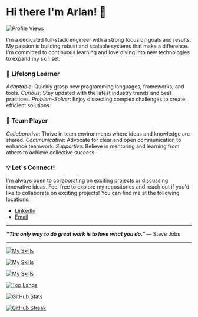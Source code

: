 # Hi there  I'm Arlan! 👋

<!--
**arlan85/arlan85** is a ✨ _special_ ✨ repository because its `README.md` (this file) appears on your GitHub profile.

Here are some ideas to get you started:

- 🔭 I’m currently working on ...
- 🌱 I’m currently learning ...
- 👯 I’m looking to collaborate on ...
- 🤔 I’m looking for help with ...
- 💬 Ask me about ...
- 📫 How to reach me: ...
- 😄 Pronouns: ...
- ⚡ Fun fact: ...
-->
 
![Profile Views](https://komarev.com/ghpvc/?username=arlan85)

I'm a dedicated full-stack engineer with a strong focus on goals and results. My passion is building robust and scalable systems that make a difference. I'm committed to continuous learning and love diving into new technologies to expand my skill set.

### 🌱 Lifelong Learner
*Adaptable*: Quickly grasp new programming languages, frameworks, and tools.
*Curious*: Stay updated with the latest industry trends and best practices.
*Problem-Solver*: Enjoy dissecting complex challenges to create efficient solutions.

### 🤝 Team Player
*Collaborative*: Thrive in team environments where ideas and knowledge are shared.
*Communicative*: Advocate for clear and open communication to enhance teamwork.
*Supportive*: Believe in mentoring and learning from others to achieve collective success.

### 💡 Let's Connect!

I'm always open to collaborating on exciting projects or discussing innovative ideas. Feel free to explore my repositories and reach out if you'd like to collaborate on exciting projects! You can find me at the following locations:

- [LinkedIn](https://www.linkedin.com/in/arlan-galvez)
- [Email](mailto:galvezalonso@gmail.com)
<!--  Download my CV -->


---

***“The only way to do great work is to love what you do.”*** — Steve Jobs

---

[![My Skills](https://skillicons.dev/icons?i=html,css,javascript,ts,cs,react,nodejs,express,nestjs,git,vscode,visualstudio,vite)](https://skillicons.dev)

[![My Skills](https://skillicons.dev/icons?i=mongodb,firebase,mysql,postgres,redis)](sddsd)

[![My Skills](https://skillicons.dev/icons?i=gcp,aws)](asas)

<!-- STATS -->

[![Top Langs](https://github-readme-stats.vercel.app/api/top-langs/?username=arlan85&theme=transparent&hide_border=true)](https://github.com/arlan85/github-readme-stats)

![GitHub Stats](https://github-readme-stats.vercel.app/api?username=arlan85&include_all_commits=true&show_icons=true&show=reviews,discussions_started,discussions_answered,prs_merged&hide=issues&theme=transparent&hide_border=true&rank_icon=github)

[![GitHub Streak](https://streak-stats.demolab.com/?user=arlan85&theme=tokyonight&short_numbers=true)](https://git.io/streak-stats)
